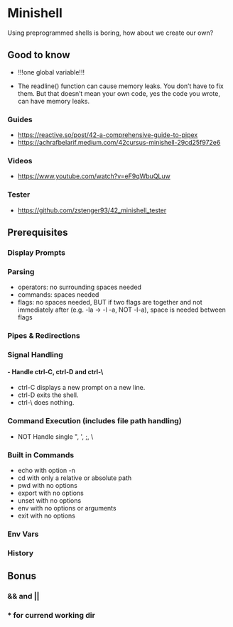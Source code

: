 # Minishell
Using preprogrammed shells is boring, how about we create our own?



## Good to know
- !!!one global variable!!!

- The readline() function can cause memory leaks. You don’t have to fix them. But
that doesn’t mean your own code, yes the code you wrote, can have memory
leaks.

### Guides
- https://reactive.so/post/42-a-comprehensive-guide-to-pipex
- https://achrafbelarif.medium.com/42cursus-minishell-29cd25f972e6
### Videos
- https://www.youtube.com/watch?v=eF9qWbuQLuw
### Tester
- https://github.com/zstenger93/42_minishell_tester

## Prerequisites
### Display Prompts
### Parsing
- operators: no surrounding spaces needed
- commands: spaces needed
- flags: no spaces needed, BUT if two flags are together and not immediately after (e.g. -la -> -l -a, NOT -l-a), space is needed between flags
### Pipes & Redirections
### Signal Handling
#### - Handle ctrl-C, ctrl-D and ctrl-\
  - ctrl-C displays a new prompt on a new line.
  - ctrl-D exits the shell.
  - ctrl-\ does nothing.
### Command Execution (includes file path handling)
- NOT Handle single ", ', ;, \
### Built in Commands
- echo with option -n
- cd with only a relative or absolute path
- pwd with no options
- export with no options
- unset with no options
- env with no options or arguments
- exit with no options
### Env Vars
### History

## Bonus
### && and ||
### * for currend working dir

